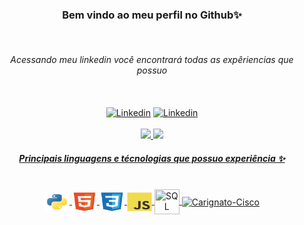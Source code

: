 
<h3 align="center">Bem vindo ao meu perfil no Github✨</h3>
 <div align="center"><br>
  <h6 align="center">Acessando meu linkedin você encontrará todas as expêriencias que possuo</h6><br>
  <a href="https://www.linkedin.com/in/lucas-carignato/"><img align="center" alt="Linkedin" height="30" width="100" src="https://img.shields.io/badge/LinkedIn-0077B5?style=for-thebadge&logo=linkedin&logoColor=white"></a>
   <a href="https://www.instagram.com/carignatoo/"><img align="center" alt="Linkedin" height="30" width="100" src="https://img.shields.io/badge/Instagram-E4405F?style=for-the-badge&logo=instagram&logoColor=white"></a>

 </div><br>
<div align="center">
  <a href="https://github.com/Carignato">
  <img height="150em" src="https://github-readme-stats.vercel.app/api?username=Carignato&show_icons=true&theme=dracula&include_all_commits=true&count_private=true"/>
  <img height="150em" src="https://github-readme-stats.vercel.app/api/top-langs/?username=Carignato&layout=compact&langs_count=7&theme=dracula"/>
</div>

  <h5 align="center">Principais linguagens e técnologias que possuo experiência ✨</h5>
  <div align="center"><br>
  <img align="center" alt="Carignato-Python" height="30" width="40" src="https://raw.githubusercontent.com/devicons/devicon/master/icons/python/python-original.svg">
  <img align="center" alt="Carignato-HTML" height="30" width="40" src="https://raw.githubusercontent.com/devicons/devicon/master/icons/html5/html5-original.svg">
  <img align="center" alt="Carignato-CSS" height="30" width="40" src="https://raw.githubusercontent.com/devicons/devicon/master/icons/css3/css3-original.svg">
  <img align="center" alt="Carignato-JavaScript" height="30" width="40" src="https://raw.githubusercontent.com/devicons/devicon/master/icons/javascript/javascript-original.svg">
    <img align="center" height="40" width="40" title="SQL SVR"  src="https://img.icons8.com/external-flat-juicy-fish/344/external-sql-coding-and-development-flat-flat-juicy-fish.png">
  <img align="center" alt="Carignato-Cisco" height="30" width="40" src="https://cdn.worldvectorlogo.com/logos/cisco-2.svg">
   
  </div>
 

  
 
  

